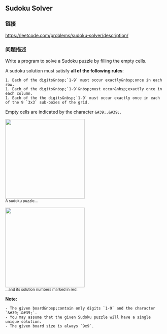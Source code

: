 ## Sudoku Solver  
### 链接  
https://leetcode.com/problems/sudoku-solver/description/  
### 问题描述
Write a program to solve a Sudoku puzzle by filling the empty cells.

A&nbsp;sudoku solution must satisfy **all of&nbsp;the following rules**:

	1. Each of the digits&nbsp;`1-9` must occur exactly&nbsp;once in each row.
	1. Each of the digits&nbsp;`1-9`&nbsp;must occur&nbsp;exactly once in each column.
	1. Each of the the digits&nbsp;`1-9` must occur exactly once in each of the 9 `3x3` sub-boxes of the grid.

Empty cells are indicated by the character `&#39;.&#39;`.

<img src="https://upload.wikimedia.org/wikipedia/commons/thumb/f/ff/Sudoku-by-L2G-20050714.svg/250px-Sudoku-by-L2G-20050714.svg.png" style="height:250px; width:250px" /><br />
<small>A sudoku puzzle...</small>

<img src="https://upload.wikimedia.org/wikipedia/commons/thumb/3/31/Sudoku-by-L2G-20050714_solution.svg/250px-Sudoku-by-L2G-20050714_solution.svg.png" style="height:250px; width:250px" /><br />
<small>...and its solution numbers marked in red.</small>

**Note:**

	- The given board&nbsp;contain only digits `1-9` and the character `&#39;.&#39;`.
	- You may assume that the given Sudoku puzzle will have a single unique solution.
	- The given board size is always `9x9`.
